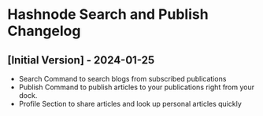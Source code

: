 # Hashnode Search and Publish Changelog

## [Initial Version] - 2024-01-25

- Search Command to search blogs from subscribed publications
- Publish Command to publish articles to your publications right from your dock.
- Profile Section to share articles and look up personal articles quickly
